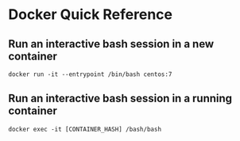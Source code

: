 # Docker Quick Reference

## Run an interactive bash session in a new container
`docker run -it --entrypoint /bin/bash centos:7`

## Run an interactive bash session in a running container
`docker exec -it [CONTAINER_HASH] /bash/bash`

